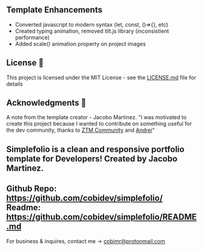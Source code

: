 ## Template Enhancements 
- Converted javascript to modern syntax (let, const, ()=>{}, etc)
- Created typing animation, removed tilt.js library (inconsistient performance)
- Added scale() animation property on project images 

## License 📄
This project is licensed under the MIT License - see the [LICENSE.md](LICENSE.md) file for details

## Acknowledgments 🎁
A note from the template creator - Jacobo Martinez.
"I was motivated to create this project because I wanted to contribute on something useful for the dev community, thanks to [ZTM Community](https://github.com/zero-to-mastery) and [Andrei](https://github.com/aneagoie)" 

  Simplefolio is a clean and responsive portfolio template for Developers!
  Created by Jacobo Martinez.
  -
  Github Repo: https://github.com/cobidev/simplefolio/
  Readme: https://github.com/cobidev/simplefolio/README.md
  -
  For business & inquires, contact me -> cobimr@protonmail.com